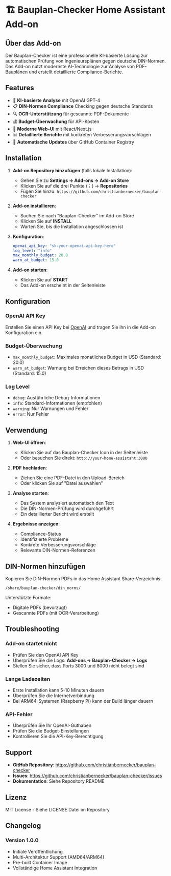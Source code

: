 # 🏗️ Bauplan-Checker Home Assistant Add-on

## Über das Add-on

Der Bauplan-Checker ist eine professionelle KI-basierte Lösung zur automatischen Prüfung von Ingenieursplänen gegen deutsche DIN-Normen. Das Add-on nutzt modernste AI-Technologie zur Analyse von PDF-Bauplänen und erstellt detaillierte Compliance-Berichte.

## Features

- 🤖 **KI-basierte Analyse** mit OpenAI GPT-4
- 📋 **DIN-Normen Compliance** Checking gegen deutsche Standards
- 🔍 **OCR-Unterstützung** für gescannte PDF-Dokumente
- 💰 **Budget-Überwachung** für API-Kosten
- 🎨 **Moderne Web-UI** mit React/Next.js
- 📊 **Detaillierte Berichte** mit konkreten Verbesserungsvorschlägen
- 🔄 **Automatische Updates** über GitHub Container Registry

## Installation

1. **Add-on Repository hinzufügen** (falls lokale Installation):
   - Gehen Sie zu **Settings → Add-ons → Add-on Store**
   - Klicken Sie auf die drei Punkte (⋮) → **Repositories**
   - Fügen Sie hinzu: `https://github.com/christianbernecker/bauplan-checker`

2. **Add-on installieren**:
   - Suchen Sie nach "Bauplan-Checker" im Add-on Store
   - Klicken Sie auf **INSTALL**
   - Warten Sie, bis die Installation abgeschlossen ist

3. **Konfiguration**:
   ```yaml
   openai_api_key: "sk-your-openai-api-key-here"
   log_level: "info"
   max_monthly_budget: 20.0
   warn_at_budget: 15.0
   ```

4. **Add-on starten**:
   - Klicken Sie auf **START**
   - Das Add-on erscheint in der Seitenleiste

## Konfiguration

### OpenAI API Key
Erstellen Sie einen API Key bei [OpenAI](https://platform.openai.com/api-keys) und tragen Sie ihn in die Add-on Konfiguration ein.

### Budget-Überwachung
- `max_monthly_budget`: Maximales monatliches Budget in USD (Standard: 20.0)
- `warn_at_budget`: Warnung bei Erreichen dieses Betrags in USD (Standard: 15.0)

### Log Level
- `debug`: Ausführliche Debug-Informationen
- `info`: Standard-Informationen (empfohlen)
- `warning`: Nur Warnungen und Fehler
- `error`: Nur Fehler

## Verwendung

1. **Web-UI öffnen**:
   - Klicken Sie auf das Bauplan-Checker Icon in der Seitenleiste
   - Oder besuchen Sie direkt: `http://your-home-assistant:3000`

2. **PDF hochladen**:
   - Ziehen Sie eine PDF-Datei in den Upload-Bereich
   - Oder klicken Sie auf "Datei auswählen"

3. **Analyse starten**:
   - Das System analysiert automatisch den Text
   - Die DIN-Normen-Prüfung wird durchgeführt
   - Ein detaillierter Bericht wird erstellt

4. **Ergebnisse anzeigen**:
   - Compliance-Status
   - Identifizierte Probleme
   - Konkrete Verbesserungsvorschläge
   - Relevante DIN-Normen-Referenzen

## DIN-Normen hinzufügen

Kopieren Sie DIN-Normen PDFs in das Home Assistant Share-Verzeichnis:
```
/share/bauplan-checker/din_norms/
```

Unterstützte Formate:
- Digitale PDFs (bevorzugt)
- Gescannte PDFs (mit OCR-Verarbeitung)

## Troubleshooting

### Add-on startet nicht
- Prüfen Sie den OpenAI API Key
- Überprüfen Sie die Logs: **Add-ons → Bauplan-Checker → Logs**
- Stellen Sie sicher, dass Ports 3000 und 8000 nicht belegt sind

### Lange Ladezeiten
- Erste Installation kann 5-10 Minuten dauern
- Überprüfen Sie die Internetverbindung
- Bei ARM64-Systemen (Raspberry Pi) kann der Build länger dauern

### API-Fehler
- Überprüfen Sie Ihr OpenAI-Guthaben
- Prüfen Sie die Budget-Einstellungen
- Kontrollieren Sie die API-Key-Berechtigung

## Support

- **GitHub Repository**: https://github.com/christianbernecker/bauplan-checker
- **Issues**: https://github.com/christianbernecker/bauplan-checker/issues
- **Dokumentation**: Siehe Repository README

## Lizenz

MIT License - Siehe LICENSE Datei im Repository

## Changelog

### Version 1.0.0
- Initiale Veröffentlichung
- Multi-Architektur Support (AMD64/ARM64)
- Pre-built Container Image
- Vollständige Home Assistant Integration 